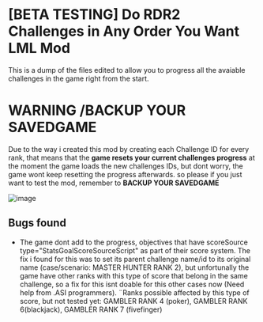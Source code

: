 # [BETA TESTING] Do RDR2 Challenges in Any Order You Want LML Mod
This is a dump of the files edited to allow you to progress all the avaiable challenges in the game right from the start.
# WARNING /BACKUP YOUR SAVEDGAME
Due to the way i created this mod by creating each Challenge ID for every rank, 
that means that the **game resets your current challenges progress** at the moment the game loads the new challenges IDs,
but dont worry, the game wont keep resetting the progress afterwards.
so please if you just want to test the mod, remember to **BACKUP YOUR SAVEDGAME**

![image](https://user-images.githubusercontent.com/62562208/162847227-d1132dae-8f92-4cb4-9cb3-6e9cb21cf782.png)

## Bugs found
+ The game dont add to the progress, objectives that have scoreSource type="StatsGoalScoreSourceScript" as part of their score system. The fix i found for this was to set its parent challenge name/id to its original name (case/scenario: MASTER HUNTER RANK 2), but unfortunally the game have other ranks with this type of score that belong in the same challenge, so a fix for this isnt doable for this other cases now (Need help from .ASI programmers).
  ¨Ranks possible affected by this type of score, but not tested yet: GAMBLER RANK 4 (poker), GAMBLER RANK 6(blackjack), GAMBLER RANK 7 (fivefinger)
